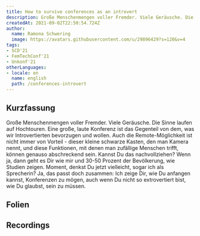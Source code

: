 ```yaml
---
title: How to survive conferences as an introvert
description: Große Menschenmengen voller Fremder. Viele Geräusche. Die Sinne laufen auf Hochtouren. Eine große, laute Konferenz ist das Gegenteil von dem, was wir Introvertierten bevorzugen und ersehnen.
createdAt: 2021-09-02T22:50:54.724Z
author:
  name: Ramona Schwering
  image: https://avatars.githubusercontent.com/u/29896429?s=120&v=4
tags:
- SCD'21
- FemTechConf'21
- Unkonf'21
otherLanguages:
- locale: en
  name: english
  path: /conferences-introvert
---
```


## Kurzfassung

Große Menschenmengen voller Fremder. Viele Geräusche. Die Sinne laufen auf Hochtouren. Eine große, laute Konferenz ist das Gegenteil von dem, was wir Introvertierten bevorzugen und wollen. Auch die Remote-Möglichkeit ist nicht immer von Vorteil - dieser kleine schwarze Kasten, den man Kamera nennt, und diese Funktionen, mit denen man zufällige Menschen trifft, können genauso abschreckend sein. Kannst Du das nachvollziehen? Wenn ja, dann geht es Dir wie mir und 30-50 Prozent der Bevölkerung, wie Studien zeigen. Moment, denkst Du jetzt vielleicht, sogar ich als Sprecherin? Ja, das passt doch zusammen: Ich zeige Dir, wie Du anfangen kannst, Konferenzen zu mögen, auch wenn Du nicht so extrovertiert bist, wie Du glaubst, sein zu müssen.

## Folien

<media-grid :media="[{
name: 'Folien',
description: 'Du kannst meine Folien auf Speakerdeck finden',
url: 'https://speakerdeck.com/leichteckig/how-to-survive-conferences-as-an-introvert'
}]"></media-grid>

## Recordings

<media-grid :media="[{
name: '🇺🇸 Shopware TV',
description: 'Das ist die achte Episode - Zur SCD Tech Stage. Du kannst meinen Talk auf TC 4:09:04 finden oder die Kapitelauswahl nutzen.',
url: 'https://tv.shopware.com/en/video/1151503/'
}]"></media-grid>
